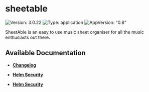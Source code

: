 # sheetable

![Version: 3.0.22](https://img.shields.io/badge/Version-3.0.22-informational?style=flat-square) ![Type: application](https://img.shields.io/badge/Type-application-informational?style=flat-square) ![AppVersion: "0.8"](https://img.shields.io/badge/AppVersion-"0.8"-informational?style=flat-square)

SheetAble is an easy to use music sheet organiser for all the music enthusiasts out there.

## Available Documentation

- [**Changelog**](CHANGELOG)

- [**Helm Security**](container-security)

- [**Helm Security**](helm-security)

